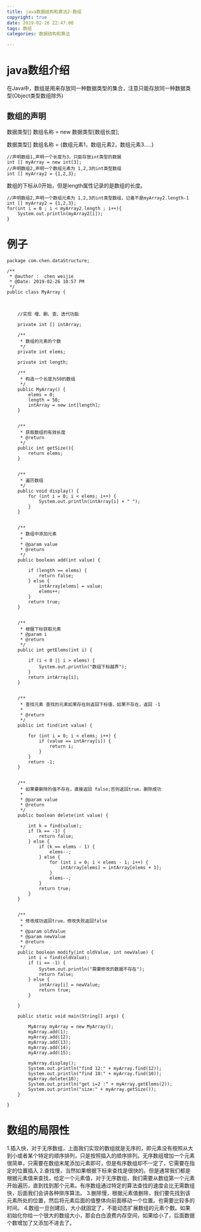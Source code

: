 ```yaml
---
title: java数据结构和算法2-数组
copyright: true
date: 2019-02-26 22:47:00
tags: 数组
categories: 数据结构和算法

---
```


# java数组介绍

在Java中，数组是用来存放同一种数据类型的集合，注意只能存放同一种数据类型(Object类型数组除外)

## 数组的声明

数据类型[] 数组名称 = new 数据类型[数组长度];

数据类型[] 数组名称 = {数组元素1，数组元素2，数组元素3.....}

````
//声明数组1,声明一个长度为3，只能存放int类型的数据
int [] myArray = new int[3];
//声明数组2,声明一个数组元素为 1,2,3的int类型数组
int [] myArray2 = {1,2,3};
````

数组的下标从0开始，但是length属性记录的是数组的长度。

````
//声明数组2,声明一个数组元素为 1,2,3的int类型数组，记着不是myArray2.length-1
int [] myArray2 = {1,2,3};
for(int i = 0 ; i < myArray2.length ; i++){
    System.out.println(myArray2[i]);
}

````

# 例子
````
package com.chen.dataStructure;

/**
 * @author :  chen weijie
 * @Date: 2019-02-26 10:57 PM
 */
public class MyArray {



    //实现 增、删、查、迭代功能

    private int [] intArray;

    /**
     * 数组的元素的个数
     */
    private int elems;

    private int length;

    /**
     * 构造一个长度为50的数组
     */
    public MyArray() {
        elems = 0;
        length = 50;
        intArray = new int[length];
    }


    /**
     * 获取数组的有效长度
     * @return
     */
    public int getSize(){
        return elems;
    }


    /**
     * 遍历数组
     */
    public void display() {
        for (int i = 0; i < elems; i++) {
            System.out.println(intArray[i] + " ");
        }
    }


    /**
     * 数组中添加元素
     *
     * @param value
     * @return
     */
    public boolean add(int value) {

        if (length == elems) {
            return false;
        } else {
            intArray[elems] = value;
            elems++;
        }
        return true;
    }


    /**
     * 根据下标获取元素
     * @param i
     * @return
     */
    public int getElems(int i) {

        if (i < 0 || i > elems) {
            System.out.println("数组下标越界");
        }
        return intArray[i];
    }


    /**
     * 查找元素 查找的元素如果存在则返回下标值，如果不存在，返回 -1
     *
     * @return
     */
    public int find(int value) {

        for (int i = 0; i < elems; i++) {
            if (value == intArray[i]) {
                return i;
            }
        }
        return -1;
    }


    /**
     * 如果要删除的值不存在，直接返回 false;否则返回true，删除成功
     *
     * @param value
     * @return
     */
    public boolean delete(int value) {

        int k = find(value);
        if (k == -1) {
            return false;
        } else {
            if (k == elems - 1) {
                elems--;
            } else {
                for (int i = 0; i < elems - 1; i++) {
                    intArray[elems] = intArray[elems + 1];
                }
                elems--;
            }
            return true;
        }
    }


    /**
     * 修改成功返回true，修改失败返回false
     *
     * @param oldValue
     * @param newValue
     * @return
     */
    public boolean modify(int oldValue, int newValue) {
        int i = find(oldValue);
        if (i == -1) {
            System.out.println("需要修改的数据不存在");
            return false;
        } else {
            intArray[i] = newValue;
            return true;
        }

    }

    public static void main(String[] args) {

        MyArray myArray = new MyArray();
        myArray.add(1);
        myArray.add(12);
        myArray.add(13);
        myArray.add(14);
        myArray.add(15);

        myArray.display();
        System.out.println("find 12:" + myArray.find(12));
        System.out.println("find 10:" + myArray.find(10));
        myArray.delete(10);
        System.out.println("get i=2 :" + myArray.getElems(2));
        System.out.println("size:" + myArray.getSize());
    }

}

````

# 数组的局限性

1.插入快，对于无序数组，上面我们实现的数组就是无序的，即元素没有按照从大到小或者某个特定的顺序排列，只是按照插入的顺序排列。无序数组增加一个元素很简单，只需要在数组末尾添加元素即可，但是有序数组却不一定了，它需要在指定的位置插入
2.查找慢，当然如果根据下标来查找是很快的。但是通常我们都是根据元素值来查找，给定一个元素值，对于无序数组，我们需要从数组第一个元素开始遍历，直到找到那个元素。有序数组通过特定的算法查找的速度会比无需数组快，后面我们会讲各种排序算法。
3.删除慢，根据元素值删除，我们要先找到该元素所处的位置，然后将元素后面的值整体向前面移动一个位置。也需要比较多的时间。
4.数组一旦创建后，大小就固定了，不能动态扩展数组的元素个数。如果初始化你给一个很大的数组大小，那会白白浪费内存空间，如果给小了，后面数据个数增加了又添加不进去了。

